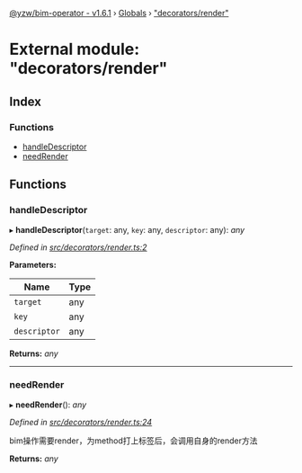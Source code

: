 [@yzw/bim-operator - v1.6.1](../README.md) › [Globals](../globals.md) › ["decorators/render"](_decorators_render_.md)

# External module: "decorators/render"

## Index

### Functions

* [handleDescriptor](_decorators_render_.md#handledescriptor)
* [needRender](_decorators_render_.md#needrender)

## Functions

###  handleDescriptor

▸ **handleDescriptor**(`target`: any, `key`: any, `descriptor`: any): *any*

*Defined in [src/decorators/render.ts:2](https://github.com/youkaisteve/bim-operator/blob/dd4687d/src/decorators/render.ts#L2)*

**Parameters:**

Name | Type |
------ | ------ |
`target` | any |
`key` | any |
`descriptor` | any |

**Returns:** *any*

___

###  needRender

▸ **needRender**(): *any*

*Defined in [src/decorators/render.ts:24](https://github.com/youkaisteve/bim-operator/blob/dd4687d/src/decorators/render.ts#L24)*

bim操作需要render，为method打上标签后，会调用自身的render方法

**Returns:** *any*

